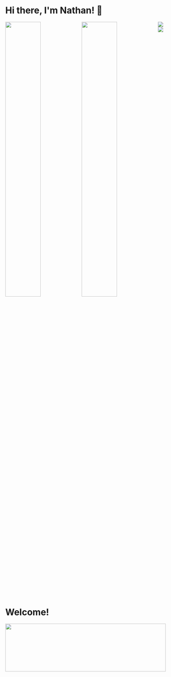 # Hi there, I'm Nathan! 👋

<img align='left' width="47%" src="https://github-readme-stats.vercel.app/api?username=cloverww04&show_icons=true&theme=tokyonight" />

<img align='left' width="47%" src="https://github-readme-stats.vercel.app/api/top-langs/?username=cloverww04&layout=donut" />
<p>
<img align='left'  src="https://img.shields.io/badge/javascript-%23323330.svg?style=for-the-badge&logo=javascript&logoColor=%23F7DF1E" />

<img align='left'  src="https://img.shields.io/badge/react-%2320232a.svg?style=for-the-badge&logo=react&logoColor=%2361DAFB" />
</p>
<br></br>
<br></br>
<br></br>
<br></br>
<br></br>
<br></br>
<br></br>
<br></br>
<br></br>
<h1 align='left' >Welcome!</h1>

<img align='center' width="100%" height="150px" src="https://github.com/cloverww04/cloverww04/assets/84203439/91cfcba2-b2d2-4860-bc59-6ed568efc1c3" />

